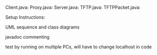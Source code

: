 Client.java:
Proxy.java:
Server.java:
TFTP.java:
TFTPPacket.java:

Setup Instructions:

UML sequence and class diagrams

javadoc commenting

test by running on multiple PCs, will have to change localhost in code
